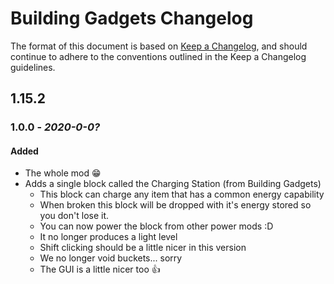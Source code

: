 # Building Gadgets Changelog
The format of this document is based on [Keep a Changelog](https://keepachangelog.com/en/1.0.0/), and should continue to adhere to the conventions outlined in the Keep a Changelog guidelines.

## 1.15.2
### 1.0.0 - *2020-0-0?*

#### Added
- The whole mod :grin:
- Adds a single block called the Charging Station (from Building Gadgets)
    - This block can charge any item that has a common energy capability
    - When broken this block will be dropped with it's energy stored so you don't lose it.
    - You can now power the block from other power mods :D
    - It no longer produces a light level
    - Shift clicking should be a little nicer in this version
    - We no longer void buckets... sorry
    - The GUI is a little nicer too :+1: